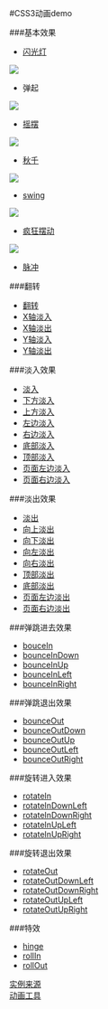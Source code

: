 #CSS3动画demo

###基本效果

- [闪光灯](闪光灯.html)

![](http://i.imgur.com/fmGJGrS.gif)

- 弹起

![](http://i.imgur.com/oXBjwZJ.gif)

- [摇摆](摇摆.html)

![](http://i.imgur.com/Wg3PDvV.gif)

- [秋千](秋千.html)

![](http://i.imgur.com/gA4Lr7x.gif)

- [swing](swing.html)

![](http://i.imgur.com/MsPXFP5.gif)

- [疯狂摆动](疯狂摆动.html)

![](http://i.imgur.com/fBbSNj5.gif)

- [脉冲](脉冲.html)



###翻转

- [翻转](翻转.html)
- [X轴淡入](X轴淡入.html)
- [X轴淡出](X轴淡出.html)
- [Y轴淡入](Y轴淡入.html)
- [Y轴淡出](Y轴淡出.html)

###淡入效果

- [淡入](淡入.html)
- [下方淡入](下方淡入.html)
- [上方淡入](上方淡入.html)
- [左边淡入](左边淡入.html)
- [右边淡入](右边淡入.html)
- [底部淡入](底部淡入.html)
- [顶部淡入](顶部淡入.html)
- [页面左边淡入](页面左边淡入.html)
- [页面右边淡入](页面右边淡入.html)

###淡出效果

- [淡出](淡出.html)
- [向上淡出](向上淡出.html)
- [向下淡出](向下淡出.html)
- [向左淡出](向左淡出.html)
- [向右淡出](向右淡出.html)
- [顶部淡出](顶部淡出.html)
- [底部淡出](底部淡出.html)
- [页面左边淡出](页面左边淡出.html)
- [页面右边淡出](页面右边淡出.html)

###弹跳进去效果

- [bouceIn](bouceIn.html)
- [bounceInDown](bounceInDown.html)
- [bounceInUp](bounceInUp.html)
- [bounceInLeft](bounceInLeft.html)
- [bounceInRight](bounceInRight.html)

###弹跳退出效果

- [bounceOut](bounceOut.html)
- [bounceOutDown](bounceOutDown.html)
- [bounceOutUp](bounceOutUp.html)
- [bounceOutLeft](bounceOutLeft.html)
- [bounceOutRight](bounceOutRight.html)

###旋转进入效果

- [rotateIn](rotateIn.html)
- [rotateInDownLeft](rotateInDownLeft.html)
- [rotateInDownRight](rotateInDownRight.html)
- [rotateInUpLeft](rotateInUpLeft.html)
- [rotateInUpRight](rotateInUpRight.html)

###旋转退出效果

- [rotateOut](rotateOut.html)
- [rotateOutDownLeft](rotateOutDownLeft.html)
- [rotateOutDownRight](rotateOutDownRight.html)
- [rotateOutUpLeft](rotateOutUpLeft.html)
- [rotateOutUpRight](rotateOutUpRight.html)

###特效

- [hinge](hinge.html)
- [rollIn](rollIn.html)
- [rollOut](rollOut.html)




[实例来源](http://daneden.me/animate/)  
[动画工具](http://isux.tencent.com/css3/tools.html)